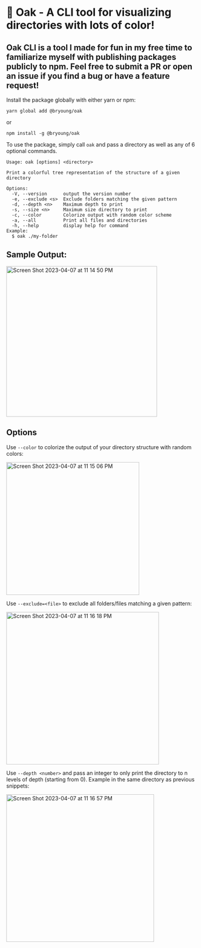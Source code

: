 # 🌳 Oak - A CLI tool for visualizing directories with lots of color!

## Oak CLI is a tool I made for fun in my free time to familiarize myself with publishing packages publicly to npm. Feel free to submit a PR or open an issue if you find a bug or have a feature request!

Install the package globally with either yarn or npm:

```
yarn global add @bryoung/oak
```
or
```
npm install -g @bryoung/oak
```

To use the package, simply call `oak` and pass a directory as well as any of 6 optional commands. 

```
Usage: oak [options] <directory>

Print a colorful tree representation of the structure of a given directory

Options:
  -V, --version      output the version number
  -e, --exclude <s>  Exclude folders matching the given pattern
  -d, --depth <n>    Maximum depth to print
  -s, --size <n>     Maximum size directory to print
  -c, --color        Colorize output with random color scheme
  -a, --all          Print all files and directories
  -h, --help         display help for command
Example:
  $ oak ./my-folder
```
## Sample Output:

<img width="398" alt="Screen Shot 2023-04-07 at 11 14 50 PM" src="https://user-images.githubusercontent.com/99948055/230702839-1a61d910-cc38-4a1d-8e4b-f1a26ecf01e8.png">

## Options

Use `--color` to colorize the output of your directory structure with random colors:

<img width="351" alt="Screen Shot 2023-04-07 at 11 15 06 PM" src="https://user-images.githubusercontent.com/99948055/230702851-c7bb8dc9-bc46-48f3-8eef-2cb1b3a04cc4.png">

Use `--exclude=<file>` to exclude all folders/files matching a given pattern:

<img width="403" alt="Screen Shot 2023-04-07 at 11 16 18 PM" src="https://user-images.githubusercontent.com/99948055/230702871-5ca5065e-0483-4dcb-bd59-16d2ba504244.png">

Use `--depth <number>` and pass an integer to only print the directory to n levels of depth (starting from 0). Example in the same directory as previous snippets:

<img width="390" alt="Screen Shot 2023-04-07 at 11 16 57 PM" src="https://user-images.githubusercontent.com/99948055/230703002-9173f1bf-c1e0-411c-b753-f7ddda274af3.png">

